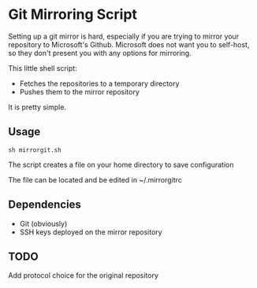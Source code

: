 # Git Mirroring Script

Setting up a git mirror is hard, especially if you are trying to mirror your repository to Microsoft's Github. Microsoft does not want you to self-host, so they don't present you with any options for mirroring.

This little shell script:
* Fetches the repositories to a temporary directory
* Pushes them to the mirror repository

It is pretty simple.

## Usage

```shell
sh mirrorgit.sh
```

The script creates a file on your home directory to save configuration

The file can be located and be edited in ~/.mirrorgitrc

## Dependencies
* Git (obviously)
* SSH keys deployed on the mirror repository

## TODO

Add protocol choice for the original repository

